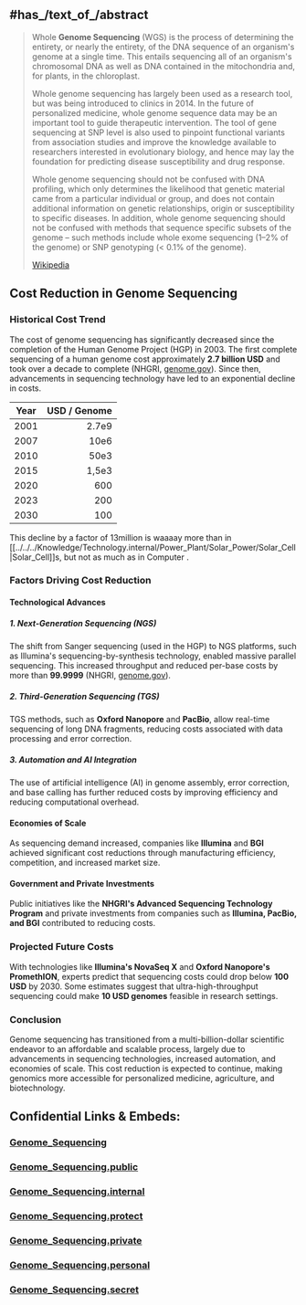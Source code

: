 
## #has_/text_of_/abstract 

> Whole **Genome Sequencing** (WGS) is the process of determining the entirety, or nearly the entirety, of the DNA sequence of an organism's genome at a single time. This entails sequencing all of an organism's chromosomal DNA as well as DNA contained in the mitochondria and, for plants, in the chloroplast.
>
> Whole genome sequencing has largely been used as a research tool, but was being introduced to clinics in 2014. In the future of personalized medicine, whole genome sequence data may be an important tool to guide therapeutic intervention. The tool of gene sequencing at SNP level is also used to pinpoint functional variants from association studies and improve the knowledge available to researchers interested in evolutionary biology, and hence may lay the foundation for predicting disease susceptibility and drug response.
>
> Whole genome sequencing should not be confused with DNA profiling, which only determines the likelihood that genetic material came from a particular individual or group, and does not contain additional information on genetic relationships, origin or susceptibility to specific diseases. In addition, whole genome sequencing should not be confused with methods that sequence specific subsets of the genome – such methods include whole exome sequencing (1–2% of the genome) or SNP genotyping (< 0.1% of the genome).
>
> [Wikipedia](https://en.wikipedia.org/wiki/Whole%20genome%20sequencing)


 ## Cost Reduction in Genome Sequencing

### Historical Cost Trend

The cost of genome sequencing has significantly decreased 
since the completion of the Human Genome Project (HGP) in 2003. 
The first complete sequencing of a human genome cost approximately **2.7 billion USD** 
and took over a decade to complete (NHGRI, [genome.gov](https://www.genome.gov)). 
Since then, advancements in sequencing technology have led to an exponential decline in costs.

| Year | USD / Genome |
| ---- | -----------: |
| 2001 |        2.7e9 |
| 2007 |         10e6 |
| 2010 |         50e3 |
| 2015 |        1,5e3 |
| 2020 |          600 |
| 2023 |          200 |
| 2030 |          100 |

This decline by a factor of 13million is waaaay more than in [[../../../Knowledge/Technology.internal/Power_Plant/Solar_Power/Solar_Cell|Solar_Cell]]s, but not as much as in Computer . 

### Factors Driving Cost Reduction

#### **Technological Advances**

##### **1. Next-Generation Sequencing (NGS)**

The shift from Sanger sequencing (used in the HGP) to NGS platforms, 
such as Illumina's sequencing-by-synthesis technology, enabled massive parallel sequencing. 
This increased throughput and reduced per-base costs by more than **99.9999** (NHGRI, [genome.gov](https://www.genome.gov)).

##### **2. Third-Generation Sequencing (TGS)**

TGS methods, such as **Oxford Nanopore** and **PacBio**, allow real-time sequencing of long DNA fragments, 
reducing costs associated with data processing and error correction.

##### **3. Automation and AI Integration**

The use of artificial intelligence (AI) in genome assembly, error correction, 
and base calling has further reduced costs by improving efficiency and reducing computational overhead.

#### **Economies of Scale**

As sequencing demand increased, companies like **Illumina** and **BGI** achieved significant cost reductions 
through manufacturing efficiency, competition, and increased market size.

#### **Government and Private Investments**

Public initiatives like the **NHGRI's Advanced Sequencing Technology Program** 
and private investments from companies such as **Illumina, PacBio, and BGI** contributed to reducing costs.

### Projected Future Costs

With technologies like **Illumina's NovaSeq X** and **Oxford Nanopore's PromethION**, 
experts predict that sequencing costs could drop below **100 USD** by 2030. 
Some estimates suggest that ultra-high-throughput sequencing 
could make **10 USD genomes** feasible in research settings.

### Conclusion

Genome sequencing has transitioned from a multi-billion-dollar scientific endeavor 
to an affordable and scalable process, largely due to advancements in sequencing technologies, 
increased automation, and economies of scale. This cost reduction is expected to continue, making genomics more accessible for personalized medicine, agriculture, and biotechnology.


## Confidential Links & Embeds: 

### [Genome_Sequencing](/_Standards/bio/Genetics/Genome_Sequencing.md) 

### [Genome_Sequencing.public](/_public/bio/Genetics/Genome_Sequencing.public.md) 

### [Genome_Sequencing.internal](/_internal/bio/Genetics/Genome_Sequencing.internal.md) 

### [Genome_Sequencing.protect](/_protect/bio/Genetics/Genome_Sequencing.protect.md) 

### [Genome_Sequencing.private](/_private/bio/Genetics/Genome_Sequencing.private.md) 

### [Genome_Sequencing.personal](/_personal/bio/Genetics/Genome_Sequencing.personal.md) 

### [Genome_Sequencing.secret](/_secret/bio/Genetics/Genome_Sequencing.secret.md)

